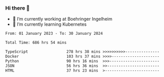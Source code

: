 ### Hi there 👋
- 🔭 I’m currently working at Boehringer Ingelheim
- 🌱 I’m currently learning Kubernetes

 
<!--START_SECTION:waka-->

```txt
From: 01 January 2023 - To: 30 January 2024

Total Time: 686 hrs 54 mins

TypeScript                 278 hrs 38 mins >>>>>>>>>>---------------   40.56 %
Docker                     103 hrs 37 mins >>>>---------------------   15.09 %
Python                     90 hrs 16 mins  >>>----------------------   13.14 %
JSON                       56 hrs 36 mins  >>-----------------------   08.24 %
HTML                       37 hrs 23 mins  >------------------------   05.44 %
```

<!--END_SECTION:waka-->

 
